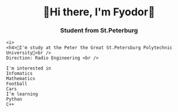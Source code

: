 <div id="header" align="center">
    <h1>👋Hi there, I'm Fyodor👋</h1>
    <h3>Student from St.Peterburg</h3>

</div>

    <i>
    <h4>🏫I'm study at the Peter the Great St.Petersburg Polytechnic University🏫<br />
    Direction: Radio Engineering <br />
    
    I'm interested in
    Infomatics
    Mathematics
    Football
    Cars
    I’m learning    
    Python
    C++
  

